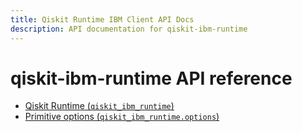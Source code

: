 ```yaml
---
title: Qiskit Runtime IBM Client API Docs
description: API documentation for qiskit-ibm-runtime
---
```


# qiskit-ibm-runtime API reference

*   [Qiskit Runtime (`qiskit_ibm_runtime`)](runtime_service)
*   [Primitive options (`qiskit_ibm_runtime.options`)](options)

